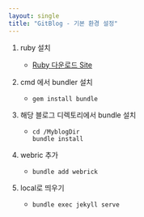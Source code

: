 ```yaml
---
layout: single
title: "GitBlog - 기본 환경 설정"
---
```


1. ruby 설치
   - [Ruby 다운로드 Site](https://www.ruby-lang.org/en/downloads/)
1. cmd 에서 bundler 설치
   - ```
     gem install bundle
     ```
1. 해당 블로그 디렉토리에서 bundle 설치

   - ```
     cd /MyblogDir
     bundle install
     ```

1. webric 추가
   - ```
     bundle add webrick
     ```
1. local로 띄우기

   - ```
     bundle exec jekyll serve
     ```
